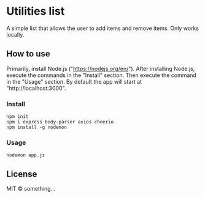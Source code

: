 # Utilities list

A simple list that allows the user to add items and remove items. Only works locally.

## How to use
Primarily, install Node.js ("https://nodejs.org/en/").
After installing Node.js, execute the commands in the "Install" section. Then execute the command in the "Usage" section.
By default the app will start at "http://localhost:3000".

### Install

```
npm init
npm i express body-parser axios cheerio
npm install -g nodemon
```

### Usage

```
nodemon app.js
```

## License

MIT © something...
